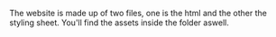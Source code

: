 The website is made up of two files, one is the html and the other the styling sheet. You'll find the assets inside the folder aswell. 
